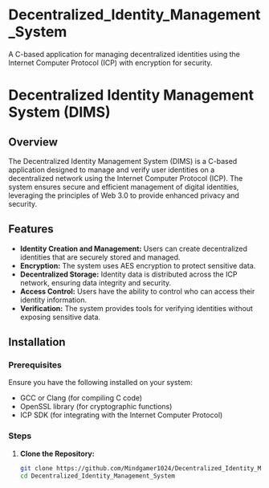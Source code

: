 # Decentralized_Identity_Management_System
A C-based application for managing decentralized identities using the Internet Computer Protocol (ICP) with encryption for security.
# Decentralized Identity Management System (DIMS)

## Overview

The Decentralized Identity Management System (DIMS) is a C-based application designed to manage and verify user identities on a decentralized network using the Internet Computer Protocol (ICP). The system ensures secure and efficient management of digital identities, leveraging the principles of Web 3.0 to provide enhanced privacy and security.

## Features

- **Identity Creation and Management:** Users can create decentralized identities that are securely stored and managed.
- **Encryption:** The system uses AES encryption to protect sensitive data.
- **Decentralized Storage:** Identity data is distributed across the ICP network, ensuring data integrity and security.
- **Access Control:** Users have the ability to control who can access their identity information.
- **Verification:** The system provides tools for verifying identities without exposing sensitive data.

## Installation

### Prerequisites

Ensure you have the following installed on your system:

- GCC or Clang (for compiling C code)
- OpenSSL library (for cryptographic functions)
- ICP SDK (for integrating with the Internet Computer Protocol)

### Steps

1. **Clone the Repository:**
   ```bash
   git clone https://github.com/Mindgamer1024/Decentralized_Identity_Management_System.git
   cd Decentralized_Identity_Management_System
